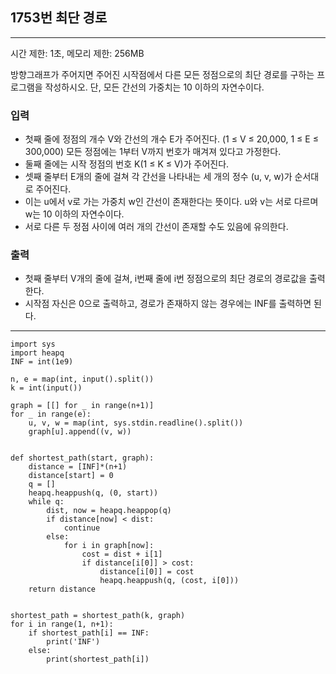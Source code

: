 ## 1753번 최단 경로

---

시간 제한: 1초, 메모리 제한: 256MB

방향그래프가 주어지면 주어진 시작점에서 다른 모든 정점으로의 최단 경로를 구하는 프로그램을 작성하시오. 단, 모든 간선의 가중치는 10 이하의 자연수이다.

### 입력

- 첫째 줄에 정점의 개수 V와 간선의 개수 E가 주어진다. (1 ≤ V ≤ 20,000, 1 ≤ E ≤ 300,000) 모든 정점에는 1부터 V까지 번호가 매겨져 있다고 가정한다.
-  둘째 줄에는 시작 정점의 번호 K(1 ≤ K ≤ V)가 주어진다.
- 셋째 줄부터 E개의 줄에 걸쳐 각 간선을 나타내는 세 개의 정수 (u, v, w)가 순서대로 주어진다.
- 이는 u에서 v로 가는 가중치 w인 간선이 존재한다는 뜻이다. u와 v는 서로 다르며 w는 10 이하의 자연수이다. 
- 서로 다른 두 정점 사이에 여러 개의 간선이 존재할 수도 있음에 유의한다.

### 출력

- 첫째 줄부터 V개의 줄에 걸쳐, i번째 줄에 i번 정점으로의 최단 경로의 경로값을 출력한다.
- 시작점 자신은 0으로 출력하고, 경로가 존재하지 않는 경우에는 INF를 출력하면 된다.

---

~~~
import sys
import heapq
INF = int(1e9)

n, e = map(int, input().split())
k = int(input())

graph = [[] for _ in range(n+1)]
for _ in range(e):
    u, v, w = map(int, sys.stdin.readline().split())
    graph[u].append((v, w))


def shortest_path(start, graph):
    distance = [INF]*(n+1)
    distance[start] = 0
    q = []
    heapq.heappush(q, (0, start))
    while q:
        dist, now = heapq.heappop(q)
        if distance[now] < dist:
            continue
        else:
            for i in graph[now]:
                cost = dist + i[1]
                if distance[i[0]] > cost:
                    distance[i[0]] = cost
                    heapq.heappush(q, (cost, i[0]))
    return distance


shortest_path = shortest_path(k, graph)
for i in range(1, n+1):
    if shortest_path[i] == INF:
        print('INF')
    else:
        print(shortest_path[i])

~~~
